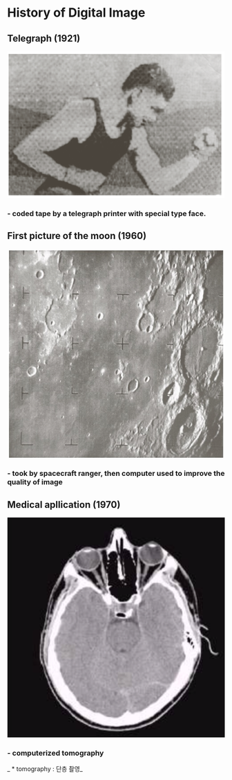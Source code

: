 # History of Digital Image

## Telegraph (1921)

![history](./images/Picture3.png)

### - coded tape by a telegraph printer with special type face.

## First picture of the moon (1960)

![history](./images/Picture4.png)

### - took by spacecraft ranger, then computer used to improve the quality of image

## Medical apllication (1970)

![history](./images/Picture5.png)

### - computerized tomography

_ \* tomography : 단층 촬영_
